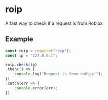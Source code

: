 # roip
A fast way to check if a request is from Roblox

## Example
```javascript
const roip = require("roip");
const ip = "127.0.0.1";

roip.check(ip)
.then(() => {
    console.log("Request is from roblox!");
})
.catch(err => {
    console.error(err);
})
```

